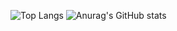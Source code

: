 ![Top Langs](https://github-readme-stats.vercel.app/api/top-langs/?username=sgmikami03)
![Anurag's GitHub stats](https://github-readme-stats.vercel.app/api?username=sgmikami03)
